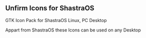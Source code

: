 ## Unfirm Icons for ShastraOS
GTK Icon Pack for ShastraOS Linux, PC Desktop

Appart from ShastraOS these Icons can be used on any Desktop